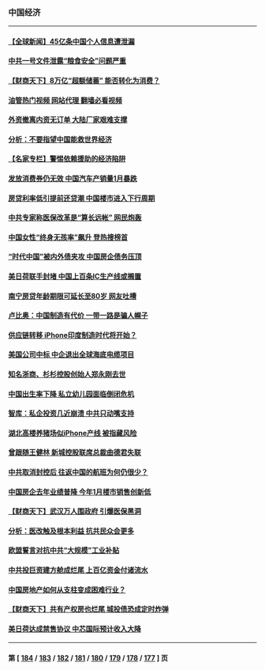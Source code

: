 ### 中国经济
---
#### [【全球新闻】45亿条中国个人信息遭泄漏](../../pages/ncid283/n13930290.md?02152045) 
#### [中共一号文件泄露“粮食安全”问题严重](../../pages/ncid283/n13929765.md?02152045) 
#### [【财商天下】8万亿“超额储蓄” 能否转化为消费？](../../pages/ncid283/n13929896.md?02152045) 
#### [油管热门视频 网站代理 翻墙必看视频](http://138.2.39.72:81/youtube.html?epic-marker?02152045)
#### [外资撤离内资无订单 大陆厂家艰难支撑](../../pages/ncid283/n13929696.md?02152045) 
#### [分析：不要指望中国能救世界经济](../../pages/ncid283/n13929174.md?02152045) 
#### [【名家专栏】警惕依赖援助的经济陷阱](../../pages/ncid283/n13928980.md?02152045) 
#### [发放消费券仍无效 中国汽车产销量1月暴跌](../../pages/ncid283/n13929160.md?02152045) 
#### [房贷利率低引提前还贷潮 中国楼市进入下行周期](../../pages/ncid283/n13929147.md?02152045) 
#### [中共专家称医保改革是“算长远帐” 网民炮轰](../../pages/ncid283/n13928860.md?02152045) 
#### [中国女性“终身无孩率”飙升 登热搜榜首](../../pages/ncid283/n13928873.md?02152045) 
#### [“时代中国”被内外债夹攻 中国房企债务压顶](../../pages/ncid283/n13928337.md?02152045) 
#### [美日荷联手封堵 中国上百条IC生产线或搁置](../../pages/ncid283/n13928285.md?02152045) 
#### [南宁房贷年龄期限可延长至80岁 网友吐槽](../../pages/ncid283/n13928048.md?02152045) 
#### [卢比奥：中国制造有代价 一带一路是骗人幌子](../../pages/ncid283/n13927248.md?02152045) 
#### [供应链转移 iPhone印度制造时代将开始？](../../pages/ncid283/n13927744.md?02152045) 
#### [美国公司中标 中企退出全球海底电缆项目](../../pages/ncid283/n13927249.md?02152045) 
#### [知名浙商、杉杉控股创始人郑永刚去世](../../pages/ncid283/n13927615.md?02152045) 
#### [中国出生率下降 私立幼儿园面临倒闭危机](../../pages/ncid283/n13927572.md?02152045) 
#### [智库：私企投资几近崩溃 中共只动嘴支持](../../pages/ncid283/n13927290.md?02152045) 
#### [湖北高楼养猪场似iPhone产线 被指藏风险](../../pages/ncid283/n13926526.md?02152045) 
#### [曾跟随王健林 新城控股联席总裁曲德君失联](../../pages/ncid283/n13927379.md?02152045) 
#### [中共取消封控后 往返中国的航班为何仍很少？](../../pages/ncid283/n13927289.md?02152045) 
#### [中国房企去年业绩普降 今年1月楼市销售创新低](../../pages/ncid283/n13927253.md?02152045) 
#### [【财商天下】武汉万人围政府 引爆医保黑洞](../../pages/ncid283/n13927281.md?02152045) 
#### [分析：医改触及根本利益 抗共民众会更多](../../pages/ncid283/n13926456.md?02152045) 
#### [欧盟誓言对抗中共“大规模”工业补贴](../../pages/ncid283/n13927206.md?02152045) 
#### [中共投巨资建方舱成烂尾 上百亿资金付诸流水](../../pages/ncid283/n13927250.md?02152045) 
#### [中国房地产如何从支柱变成困难行业？](../../pages/ncid283/n13926791.md?02152045) 
#### [【财商天下】共有产权房也烂尾 城投债恐成定时炸弹](../../pages/ncid283/n13926608.md?02152045) 
#### [美日荷达成禁售协议 中芯国际预计收入大降](../../pages/ncid283/n13926542.md?02152045) 

---
#### 第 [ [184](./184.md?02152045) / [183](./183.md?02152045) / [182](./182.md?02152045) / [181](./181.md?02152045) / [180](./180.md?02152045) / [179](./179.md?02152045) / [178](./178.md?02152045) / [177](./177.md?02152045) ] 页
